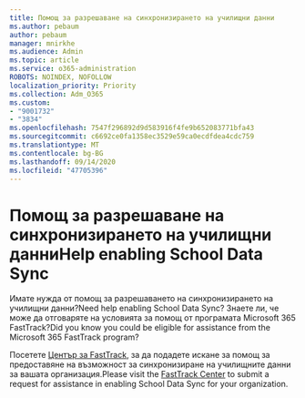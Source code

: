 ```yaml
---
title: Помощ за разрешаване на синхронизирането на училищни данни
ms.author: pebaum
author: pebaum
manager: mnirkhe
ms.audience: Admin
ms.topic: article
ms.service: o365-administration
ROBOTS: NOINDEX, NOFOLLOW
localization_priority: Priority
ms.collection: Adm_O365
ms.custom:
- "9001732"
- "3834"
ms.openlocfilehash: 7547f296892d9d583916f4fe9b652083771bfa43
ms.sourcegitcommit: c6692ce0fa1358ec3529e59ca0ecdfdea4cdc759
ms.translationtype: MT
ms.contentlocale: bg-BG
ms.lasthandoff: 09/14/2020
ms.locfileid: "47705396"
---
```

# <a name="help-enabling-school-data-sync"></a><span data-ttu-id="69809-102">Помощ за разрешаване на синхронизирането на училищни данни</span><span class="sxs-lookup"><span data-stu-id="69809-102">Help enabling School Data Sync</span></span>

<span data-ttu-id="69809-103">Имате нужда от помощ за разрешаването на синхронизирането на училищни данни?</span><span class="sxs-lookup"><span data-stu-id="69809-103">Need help enabling School Data Sync?</span></span> <span data-ttu-id="69809-104">Знаете ли, че може да отговаряте на условията за помощ от програмата Microsoft 365 FastTrack?</span><span class="sxs-lookup"><span data-stu-id="69809-104">Did you know you could be eligible for assistance from the Microsoft 365 FastTrack program?</span></span>

<span data-ttu-id="69809-105">Посетете [Център за FastTrack](https://www.microsoft.com/fasttrack), за да подадете искане за помощ за предоставяне на възможност за синхронизиране на училищните данни за вашата организация.</span><span class="sxs-lookup"><span data-stu-id="69809-105">Please visit the [FastTrack Center](https://www.microsoft.com/fasttrack) to submit a request for assistance in enabling School Data Sync for your organization.</span></span>
